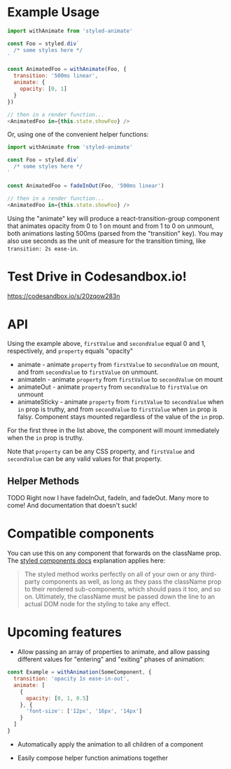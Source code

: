 # Example Usage

```javascript
import withAnimate from 'styled-animate'

const Foo = styled.div`
  /* some styles here */
`

const AnimatedFoo = withAnimate(Foo, {
  transition: '500ms linear',
  animate: {
    opacity: [0, 1]
  }
})

// then in a render function...
<AnimatedFoo in={this.state.showFoo} />
```

Or, using one of the convenient helper functions:

```javascript
import withAnimate from 'styled-animate'

const Foo = styled.div`
  /* some styles here */
`

const AnimatedFoo = fadeInOut(Foo, '500ms linear')

// then in a render function...
<AnimatedFoo in={this.state.showFoo} />
```

Using the "animate" key will produce a react-transition-group <Transition> component that animates opacity from 0 to 1 on mount and from 1 to 0 on unmount, both animations lasting 500ms (parsed from the "transition" key). You may also use seconds as the unit of measure for the transition timing, like `transition: 2s ease-in`.

# Test Drive in Codesandbox.io!

https://codesandbox.io/s/20zqow283n

# API

Using the example above, `firstValue` and `secondValue` equal 0 and 1, respectively, and `property` equals "opacity"

* animate - animate `property` from `firstValue` to `secondValue` on mount, and from `secondValue` to `firstValue` on unmount.
* animateIn - animate `property` from `firstValue` to `secondValue` on mount
* animateOut - animate `property` from `secondValue` to `firstValue` on unmount
* animateSticky - animate `property` from `firstValue` to `secondValue` when `in` prop is truthy, and from `secondValue` to `firstValue` when `in` prop is falsy. Component stays mounted regardless of the value of the `in` prop.

For the first three in the list above, the component will mount immediately when the `in` prop is truthy.

Note that `property` can be any CSS property, and `firstValue` and `secondValue` can be any valid values for that property.

## Helper Methods

TODO
Right now I have fadeInOut, fadeIn, and fadeOut. Many more to come! And documentation that doesn't suck!

# Compatible components

You can use this on any component that forwards on the className prop. The [styled components docs](https://www.styled-components.com/docs/basics#styling-any-component) explanation applies here:

> The styled method works perfectly on all of your own or any third-party components as well, as long as they pass the className prop to their rendered sub-components, which should pass it too, and so on. Ultimately, the className must be passed down the line to an actual DOM node for the styling to take any effect.

# Upcoming features

* Allow passing an array of properties to animate, and allow passing different values for "entering" and "exiting" phases of animation:

```javascript
const Example = withAnimation(SomeComponent, {
  transition: 'opacity 1s ease-in-out',
  animate: [
    {
      opacity: [0, 1, 0.5]
    }, {
      'font-size': ['12px', '16px', '14px']
    }
  ]
}
```

* Automatically apply the animation to all children of a component

* Easily compose helper function animations together
